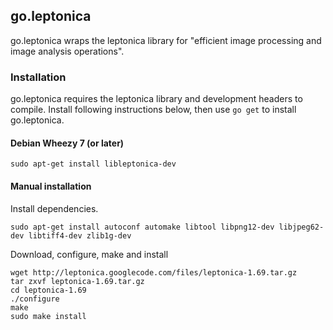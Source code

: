 ## go.leptonica
go.leptonica wraps the leptonica library for "efficient image processing and image analysis operations".

### Installation
go.leptonica requires the leptonica library and development headers to compile.
Install following instructions below, then use `go get` to install go.leptonica.

#### Debian Wheezy 7 (or later)
`sudo apt-get install libleptonica-dev`

#### Manual installation
Install dependencies.
```
sudo apt-get install autoconf automake libtool libpng12-dev libjpeg62-dev libtiff4-dev zlib1g-dev
```

Download, configure, make and install
```
wget http://leptonica.googlecode.com/files/leptonica-1.69.tar.gz
tar zxvf leptonica-1.69.tar.gz
cd leptonica-1.69
./configure
make
sudo make install
```
